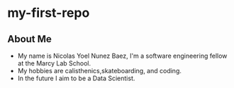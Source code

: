 # my-first-repo
## About Me
- My name is Nicolas Yoel Nunez Baez, I'm a software engineering fellow at the Marcy Lab School.
- My hobbies are calisthenics,skateboarding, and coding.
- In the future I aim to be a Data Scientist.
